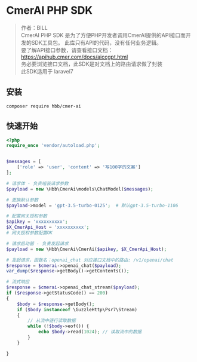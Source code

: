 # CmerAI PHP SDK


> 作者：BILL  
> CmerAI PHP SDK 是为了方便PHP开发者调用CmerAI提供的API接口而开发的SDK工具包。 
> 此库只有API的代码，没有任何业务逻辑。  
> 要了解API接口参数，请查看接口文档：https://apihub.cmer.com/docs/aiccgpt.html    
> 务必要浏览接口文档，此SDK是对文档上的路由请求做了封装  
> 此SDK适用于 laravel7


## 安装

```shell
composer require hbb/cmer-ai
```

## 快速开始

```php
<?php
require_once 'vendor/autoload.php';


$messages = [
    ['role' => 'user', 'content' => '写100字的文案']
];

# 请求体 - 负责组装请求参数
$payload = new \Hbb\CmerAi\models\ChatModel($messages);

# 更换默认参数
$payload->model = 'gpt-3.5-turbo-0125';  # 默认gpt-3.5-turbo-1106

# 配置网关授权参数
$apikey = 'xxxxxxxxxx';
$X_CmerApi_Host = 'xxxxxxxxxx';
# 网关授权参数配置OK

# 请求启动器 - 负责发起请求
$payload = new \Hbb\CmerAi\CmerAi($apikey, $X_CmerApi_Host);

# 发起请求，函数名：openai_chat 对应接口文档中的路由: /v1/openai/chat
$response = $cmerai->openai_chat($payload);
var_dump($response->getBody()->getContents());

# 流式响应
$response = $cmerai->openai_chat_stream($payload);
if ($response->getStatusCode() == 200)
{
    $body = $response->getBody();
    if ($body instanceof \GuzzleHttp\Psr7\Stream)
    {
        // 从流中逐行读取数据
        while (!$body->eof()) {
            echo $body->read(1024); // 读取流中的数据
        }
    }

}
```

